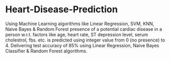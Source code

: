 # Heart-Disease-Prediction
 Using Machine Learning algorithms like Linear Regression, SVM, KNN, Naive Bayes & Random Forest presence of a potential cardiac disease in a person w.r.t. factors like age, heart rate, ST depression level, serum cholestrol, fbs. etc. is predicted using integer value from 0 (no presence) to 4. Delivering test accuracy of 85% using Linear Regression, Naive Bayes Classifier & Random Forest algorithms.
